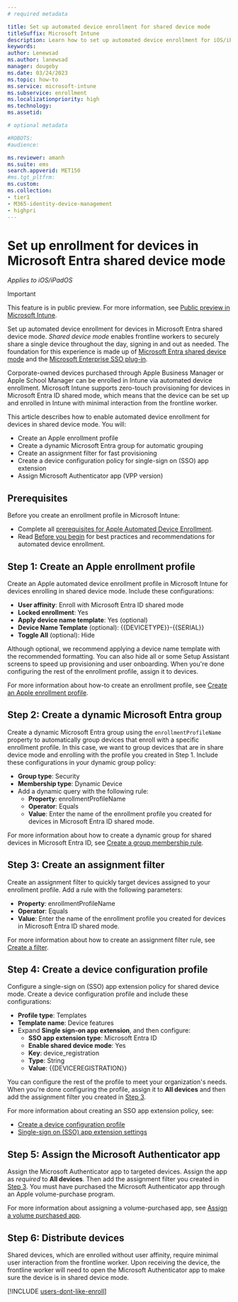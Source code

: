 ```yaml
---
# required metadata

title: Set up automated device enrollment for shared device mode 
titleSuffix: Microsoft Intune
description: Learn how to set up automated device enrollment for iOS/iPadOS devices in Microsoft Entra ID shared mode.    
keywords:
author: Lenewsad
ms.author: lanewsad
manager: dougeby
ms.date: 03/24/2023
ms.topic: how-to
ms.service: microsoft-intune
ms.subservice: enrollment
ms.localizationpriority: high
ms.technology:
ms.assetid: 

# optional metadata

#ROBOTS:
#audience:

ms.reviewer: amanh 
ms.suite: ems
search.appverid: MET150
#ms.tgt_pltfrm:
ms.custom: 
ms.collection:
- tier1
- M365-identity-device-management
- highpri
---  
```


# Set up enrollment for devices in Microsoft Entra shared device mode  

*Applies to iOS/iPadOS*  

> [!IMPORTANT]
> This feature is in public preview. For more information, see [Public preview in Microsoft Intune](../fundamentals/public-preview.md).  

Set up automated device enrollment for devices in Microsoft Entra shared device mode. *Shared device mode* enables frontline workers to securely share a single device throughout the day, signing in and out as needed. The foundation for this experience is made up of [Microsoft Entra shared device mode](/azure/active-directory/develop/msal-ios-shared-devices) and the [Microsoft Enterprise SSO plug-in](../configuration/use-enterprise-sso-plug-in-ios-ipados-with-intune.md).    

Corporate-owned devices purchased through Apple Business Manager or Apple School Manager can be enrolled in Intune via automated device enrollment.  Microsoft Intune supports zero-touch provisioning for devices in Microsoft Entra ID shared mode, which means that the device can be set up and enrolled in Intune with minimal interaction from the frontline worker.     

This article describes how to enable automated device enrollment for devices in shared device mode. You will:  

* Create an Apple enrollment profile
* Create a dynamic Microsoft Entra group for automatic grouping
* Create an assignment filter for fast provisioning
* Create a device configuration policy for single-sign on (SSO) app extension
* Assign Microsoft Authenticator app (VPP version)     

## Prerequisites 
Before you create an enrollment profile in Microsoft Intune:  

* Complete all [prerequisites for Apple Automated Device Enrollment](device-enrollment-program-enroll-ios.md#prerequisites).  
* Read [Before you begin](device-enrollment-program-enroll-ios.md#before-you-begin) for best practices and recommendations for automated device enrollment.  

## Step 1: Create an Apple enrollment profile  
Create an Apple automated device enrollment profile in Microsoft Intune for devices enrolling in shared device mode. Include these configurations:    
* **User affinity**: Enroll with Microsoft Entra ID shared mode  
* **Locked enrollment**: Yes  
* **Apply device name template**: Yes (optional)  
* **Device Name Template** (optional): {{DEVICETYPE}}-{{SERIAL}}   
* **Toggle All** (optional): Hide 

 Although optional, we recommend applying a device name template with the recommended formatting. You can also hide all or some Setup Assistant screens to speed up provisioning and user onboarding. When you're done configuring the rest of the enrollment profile, assign it to devices. 

 For more information about how-to create an enrollment profile, see [Create an Apple enrollment profile](device-enrollment-program-enroll-ios.md#create-an-apple-enrollment-profile).  

<a name='step-2-create-a-dynamic-azure-ad-group'></a>

## Step 2: Create a dynamic Microsoft Entra group
Create a dynamic Microsoft Entra group using the `enrollmentProfileName` property to automatically group devices that enroll with a specific enrollment profile. In this case, we want to group devices that are in share device mode and enrolling with the profile you created in Step 1. Include these configurations in your dynamic group policy:  
* **Group type**: Security
* **Membership type**: Dynamic Device  
* Add a dynamic query with the following rule: 
    * **Property**: enrollmentProfileName
    * **Operator**: Equals
    * **Value**: Enter the name of the enrollment profile you created for devices in Microsoft Entra ID shared mode. 

For more information about how to create a dynamic group for shared devices in Microsoft Entra ID, see [Create a group membership rule](/azure/active-directory/enterprise-users/groups-create-rule#to-create-a-group-membership-rule).  

## Step 3: Create an assignment filter

Create an assignment filter to quickly target devices assigned to your enrollment profile. Add a rule with the following parameters:   
* **Property**: enrollmentProfileName  
* **Operator**: Equals
* **Value**: Enter the name of the enrollment profile you created for devices in Microsoft Entra ID shared mode.  

For more information about how to create an assignment filter rule, see [Create a filter](../fundamentals/filters.md#prerequisites).  

## Step 4: Create a device configuration profile
Configure a single-sign on (SSO) app extension policy for shared device mode. Create a device configuration profile and include these configurations:   
* **Profile type**: Templates
* **Template name**: Device features
* Expand **Single sign-on app extension**, and then configure:    
    * **SSO app extension type**: Microsoft Entra ID
    * **Enable shared device mode**: Yes  
    * **Key**: device_registration
    * **Type**: String
    * **Value**: {{DEVICEREGISTRATION}} 

You can configure the rest of the profile to meet your organization's needs. When you're done configuring the profile, assign it to **All devices** and then add the assignment filter you created in [Step 3](#step-3-create-an-assignment-filter).  

For more information about creating an SSO app extension policy, see:  
* [Create a device configuration profile](../configuration/device-features-configure.md#create-the-profile)  
* [Single-sign on (SSO) app extension settings](../configuration/device-features-configure.md#single-sign-on-app-extension)  

## Step 5: Assign the Microsoft Authenticator app
Assign the Microsoft Authenticator app to targeted devices. Assign the app as *required* to **All devices**. Then add the assignment filter you created in [Step 3](#step-3-create-an-assignment-filter). You must have purchased the Microsoft Authenticator app through an Apple volume-purchase program.      

For more information about assigning a volume-purchased app, see [Assign a volume purchased app](../apps/vpp-apps-ios.md#assign-a-volume-purchased-app).    

## Step 6: Distribute devices   

Shared devices, which are enrolled without user affinity, require minimal user interaction from the frontline worker. Upon receiving the device, the frontline worker will need to open the Microsoft Authenticator app to make sure the device is in shared device mode.   

[!INCLUDE [users-dont-like-enroll](../includes/users-dont-like-enroll.md)]  

